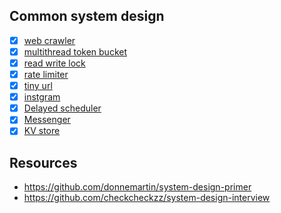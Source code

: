 ## Common system design 
- [x] [web crawler](./WebCrawlerMultithread.java)
- [x] [multithread token bucket](./TokenBucket.java)
- [x] [read write lock](./RWLock.java)
- [x] [rate limiter](./rate_limiter.md)
- [x] [tiny url](./tinyurl.md)
- [x] [instgram](./instgram.md)
- [x] [Delayed scheduler](https://soulmachine.gitbooks.io/system-design/cn/task-scheduler.html)
- [x] [Messenger](./messenger.md)
- [x] [KV store](./kvstore.md)

## Resources
- https://github.com/donnemartin/system-design-primer
- https://github.com/checkcheckzz/system-design-interview